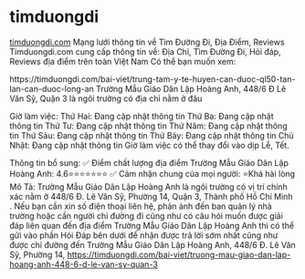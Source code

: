 # timduongdi
[timduongdi.com](https://timduongdi.com)
Mạng lưới thông tin về Tìm Đường Đi, Địa Điểm, Reviews
Timduongdi.com cung cấp thông tin về:
Địa Chỉ, Tìm Đường Đi, Hỏi đáp, Reviews địa điểm trên toàn Việt Nam
Có thể bạn muốn xem:

<url>
<loc>https://timduongdi.com/bai-viet/trung-tam-y-te-huyen-can-duoc-ql50-tan-lan-can-duoc-long-an</loc>
</url>
Trường Mẫu Giáo Dân Lập Hoàng Anh, 448/6 Đ Lê Văn Sỹ, Quận 3 là ngôi trường có địa chỉ nằm ở đâu


Giờ làm việc:
Thứ Hai: Đang cập nhật thông tin
Thứ Ba: Đang cập nhật thông tin
Thứ Tư: Đang cập nhật thông tin
Thứ Năm: Đang cập nhật thông tin
Thứ Sáu: Đang cập nhật thông tin
Thứ Bảy: Đang cập nhật thông tin
Chủ Nhật: Đang cập nhật thông tin
Giờ làm việc có thể thay đổi vào dịp Lễ, Tết.

Thông tin bổ sung:
✅ Điểm chất lượng địa điểm Trường Mẫu Giáo Dân Lập Hoàng Anh:	4.6⭐⭐⭐⭐⭐⭐⭐
✅ Cảm nhận chung của mọi người:	⭐Khá hài lòng
Mô Tả:
Trường Mẫu Giáo Dân Lập Hoàng Anh là ngôi trường có vị trí chính xác nằm ở 448/6 Đ. Lê Văn Sỹ, Phường 14, Quận 3, Thành phố Hồ Chí Minh . Nếu bạn cần xin số điện thoại liên hệ, phản ánh đến ban quản lý nhà trường hoặc cần người chỉ đường đi cũng như có câu hỏi muốn được giải đáp liên quan đến địa điểm Trường Mẫu Giáo Dân Lập Hoàng Anh thì có thể gửi vào phần Hỏi Đáp bên dưới để nhận được trả lời sớm nhất cũng như được chỉ đường đến Trường Mẫu Giáo Dân Lập Hoàng Anh, 448/6 Đ. Lê Văn Sỹ, Phường 14,
https://timduongdi.com/bai-viet/truong-mau-giao-dan-lap-hoang-anh-448-6-d-le-van-sy-quan-3
